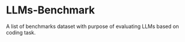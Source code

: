 # LLMs-Benchmark
A list of benchmarks dataset with purpose of evaluating LLMs based on coding task. 
